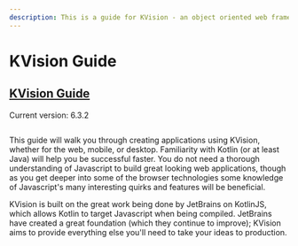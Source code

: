 ```yaml
---
description: This is a guide for KVision - an object oriented web framework for Kotlin/JS.
---
```


# KVision Guide

## [KVision Guide](https://kvision.gitbook.io/kvision-guide/)

Current version: 6.3.2

<img src=".gitbook/assets/logo4.svg.png" alt="" data-size="original">&#x20;

This guide will walk you through creating applications using KVision, whether for the web, mobile, or desktop. Familiarity with Kotlin (or at least Java) will help you be successful faster. You do not need a thorough understanding of Javascript to build great looking web applications, though as you get deeper into some of the browser technologies some knowledge of Javascript's many interesting quirks and features will be beneficial.

KVision is built on the great work being done by JetBrains on KotlinJS, which allows Kotlin to target Javascript when being compiled. JetBrains have created a great foundation (which they continue to improve); KVision aims to provide everything else you'll need to take your ideas to production.
